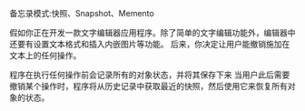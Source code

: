 备忘录模式:快照、Snapshot、Memento

假如你正在开发一款文字编辑器应用程序。除了简单的文字编辑功能外，编辑器中还要有设置文本格式和插入内嵌图片等功能。
后来，你决定让用户能撤销施加在文本上的任何操作。

程序在执行任何操作前会记录所有的对象状态，并将其保存下来
当用户此后需要撤销某个操作时，程序将从历史记录中获取最近的快照，然后使用它来恢复所有对象的状态。
